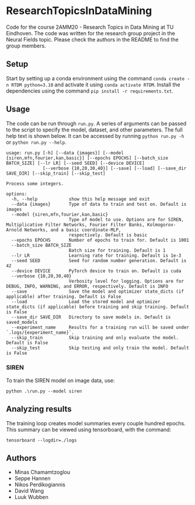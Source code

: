 # ResearchTopicsInDataMining
Code for the course 2AMM20 - Research Topics in Data Mining at TU Eindhoven. The code was written for the research group project in the Neural Fields topic. Please check the authors in the README to find the group members.

## Setup
Start by setting up a conda environment using the command `conda create -n RTDM python=3.10` and activate it using `conda activate RTDM`.
Install the dependencies using the command `pip install -r requirements.txt`.

## Usage
The code can be run through `run.py`. A series of arguments can be passed to the script to specify the model, dataset, and other parameters. The full help text is shown below. It can be accessed by running `python run.py -h` or `python run.py --help`.
```
usage: run.py [-h] [--data {images}] [--model {siren,mfn,fourier,kan,basic}] [--epochs EPOCHS] [--batch_size BATCH_SIZE] [--lr LR] [--seed SEED] [--device DEVICE]
              [--verbose {10,20,30,40}] [--save] [--load] [--save_dir SAVE_DIR] [--skip_train] [--skip_test]

Process some integers.

options:
  -h, --help            show this help message and exit
  --data {images}       Type of data to train and test on. Default is images
  --model {siren,mfn,fourier,kan,basic}
                        Type of model to use. Options are for SIREN, Multiplicative Filter Networks, Fourier Filter Banks, Kolmogorov-Arnold Networks, and a basic coordinate-MLP,  
                        respectively. Default is basic
  --epochs EPOCHS       Number of epochs to train for. Default is 1001
  --batch_size BATCH_SIZE
                        Batch size for training. Default is 1
  --lr LR               Learning rate for training. Default is 1e-3
  --seed SEED           Seed for random number generation. Default is 42
  --device DEVICE       PyTorch device to train on. Default is cuda
  --verbose {10,20,30,40}
                        Verbosity level for logging. Options are for DEBUG, INFO, WARNING, and ERROR, respectively. Default is INFO
  --save                Save the model and optimizer state_dicts (if applicable) after training. Default is False
  --load                Load the stored model and optimizer state_dicts (if applicable) before training and skip training. Default is False
  --save_dir SAVE_DIR   Directory to save models in. Default is saved_models
  --experiment_name     Results for a training run will be saved under `.logs/{experiment_name}`.
  --skip_train          Skip training and only evaluate the model. Default is False
  --skip_test           Skip testing and only train the model. Default is False
```

### SIREN
To train the SIREN model on image data, use:
```
python .\run.py --model siren
```

## Analyzing results
The training loop creates model summaries every couple hundred epochs.
This summary can be viewed using tensorboard, with the command:
```
tensorboard --logdir=./logs
```

## Authors
 - Minas Chamamtzoglou
 - Seppe Hannen
 - Nikos Perdikogiannis
 - David Wang
 - Luuk Wubben
